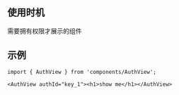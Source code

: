 
## 使用时机
需要拥有权限才展示的组件

## 示例
```tsx
import { AuthView } from 'components/AuthView';

<AuthView authId="key_1"><h1>show me</h1></AuthView>

```
